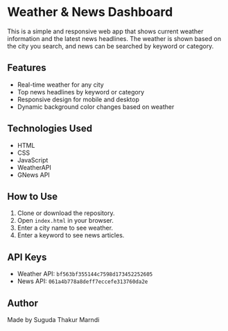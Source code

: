 # Weather & News Dashboard

This is a simple and responsive web app that shows current weather information and the latest news headlines. The weather is shown based on the city you search, and news can be searched by keyword or category.

## Features

- Real-time weather for any city
- Top news headlines by keyword or category
- Responsive design for mobile and desktop
- Dynamic background color changes based on weather

## Technologies Used

- HTML
- CSS
- JavaScript
- WeatherAPI
- GNews API

## How to Use

1. Clone or download the repository.
2. Open `index.html` in your browser.
3. Enter a city name to see weather.
4. Enter a keyword to see news articles.

## API Keys

- Weather API: `bf563bf355144c7598d173452252605`
- News API: `061a4b778a8deff7eccefe313760da2e`

## Author

Made by Suguda Thakur Marndi

